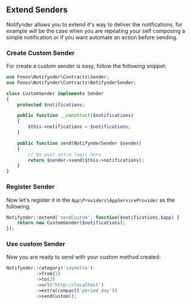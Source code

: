 ## Extend Senders

Notifynder allows you to extend it's way to deliver the notifications, for example will be the case when you are repeating your self composing a simple notification or if you want automate an action before sending.

### Create Custom Sender

For create a custom sender is easy, follow the following snippet:

```php
use Fenos\Notifynder\Contracts\Sender;
use Fenos\Notifynder\Contracts\NotifynderSender;

class CustomSender implements Sender
{
    protected $notifications;

    public function __construct($notifications) 
    {
        $this->notifications = $notifications;
    }

    public function send(NotifynderSender $sender)
    {
        // Do your extra logic here
        return $sender->send($this->notifications);
    }
}
```

### Register Sender

Now let's register it in the `App\Providers\AppServiceProvider` as the following:

```php
Notifynder::extend('sendCustom', function($notifications,$app) {
    return new CustomSender($notifications);
});
```

### Use custom Sender

Now you are ready to send with your custom method created:

```php
Notifynder::category('sayhello')
           ->from(1)
           ->to(2)
           ->url('http://localhost')
           ->extra(compact('period_day'))
           ->sendCustom();
```